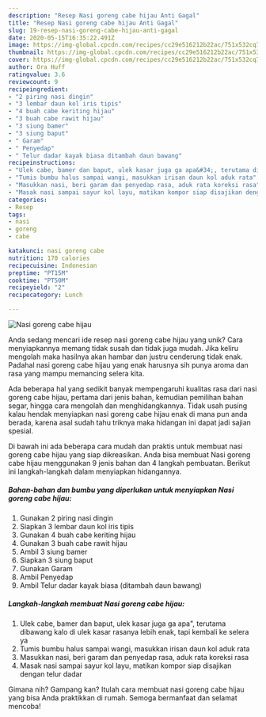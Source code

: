 ```yaml
---
description: "Resep Nasi goreng cabe hijau Anti Gagal"
title: "Resep Nasi goreng cabe hijau Anti Gagal"
slug: 19-resep-nasi-goreng-cabe-hijau-anti-gagal
date: 2020-05-15T16:35:22.491Z
image: https://img-global.cpcdn.com/recipes/cc29e516212b22ac/751x532cq70/nasi-goreng-cabe-hijau-foto-resep-utama.jpg
thumbnail: https://img-global.cpcdn.com/recipes/cc29e516212b22ac/751x532cq70/nasi-goreng-cabe-hijau-foto-resep-utama.jpg
cover: https://img-global.cpcdn.com/recipes/cc29e516212b22ac/751x532cq70/nasi-goreng-cabe-hijau-foto-resep-utama.jpg
author: Ora Huff
ratingvalue: 3.6
reviewcount: 9
recipeingredient:
- "2 piring nasi dingin"
- "3 lembar daun kol iris tipis"
- "4 buah cabe keriting hijau"
- "3 buah cabe rawit hijau"
- "3 siung bamer"
- "3 siung baput"
- " Garam"
- " Penyedap"
- " Telur dadar kayak biasa ditambah daun bawang"
recipeinstructions:
- "Ulek cabe, bamer dan baput, ulek kasar juga ga apa&#34;, terutama dibawang kalo di ulek kasar rasanya lebih enak, tapi kembali ke selera ya"
- "Tumis bumbu halus sampai wangi, masukkan irisan daun kol aduk rata"
- "Masukkan nasi, beri garam dan penyedap rasa, aduk rata koreksi rasa"
- "Masak nasi sampai sayur kol layu, matikan kompor siap disajikan dengan telur dadar"
categories:
- Resep
tags:
- nasi
- goreng
- cabe

katakunci: nasi goreng cabe 
nutrition: 170 calories
recipecuisine: Indonesian
preptime: "PT15M"
cooktime: "PT50M"
recipeyield: "2"
recipecategory: Lunch

---
```



![Nasi goreng cabe hijau](https://img-global.cpcdn.com/recipes/cc29e516212b22ac/751x532cq70/nasi-goreng-cabe-hijau-foto-resep-utama.jpg)

Anda sedang mencari ide resep nasi goreng cabe hijau yang unik? Cara menyiapkannya memang tidak susah dan tidak juga mudah. Jika keliru mengolah maka hasilnya akan hambar dan justru cenderung tidak enak. Padahal nasi goreng cabe hijau yang enak harusnya sih punya aroma dan rasa yang mampu memancing selera kita.

Ada beberapa hal yang sedikit banyak mempengaruhi kualitas rasa dari nasi goreng cabe hijau, pertama dari jenis bahan, kemudian pemilihan bahan segar, hingga cara mengolah dan menghidangkannya. Tidak usah pusing kalau hendak menyiapkan nasi goreng cabe hijau enak di mana pun anda berada, karena asal sudah tahu triknya maka hidangan ini dapat jadi sajian spesial.




Di bawah ini ada beberapa cara mudah dan praktis untuk membuat nasi goreng cabe hijau yang siap dikreasikan. Anda bisa membuat Nasi goreng cabe hijau menggunakan 9 jenis bahan dan 4 langkah pembuatan. Berikut ini langkah-langkah dalam menyiapkan hidangannya.

<!--inarticleads1-->

##### Bahan-bahan dan bumbu yang diperlukan untuk menyiapkan Nasi goreng cabe hijau:

1. Gunakan 2 piring nasi dingin
1. Siapkan 3 lembar daun kol iris tipis
1. Gunakan 4 buah cabe keriting hijau
1. Gunakan 3 buah cabe rawit hijau
1. Ambil 3 siung bamer
1. Siapkan 3 siung baput
1. Gunakan  Garam
1. Ambil  Penyedap
1. Ambil  Telur dadar kayak biasa (ditambah daun bawang)




<!--inarticleads2-->

##### Langkah-langkah membuat Nasi goreng cabe hijau:

1. Ulek cabe, bamer dan baput, ulek kasar juga ga apa&#34;, terutama dibawang kalo di ulek kasar rasanya lebih enak, tapi kembali ke selera ya
1. Tumis bumbu halus sampai wangi, masukkan irisan daun kol aduk rata
1. Masukkan nasi, beri garam dan penyedap rasa, aduk rata koreksi rasa
1. Masak nasi sampai sayur kol layu, matikan kompor siap disajikan dengan telur dadar




Gimana nih? Gampang kan? Itulah cara membuat nasi goreng cabe hijau yang bisa Anda praktikkan di rumah. Semoga bermanfaat dan selamat mencoba!
